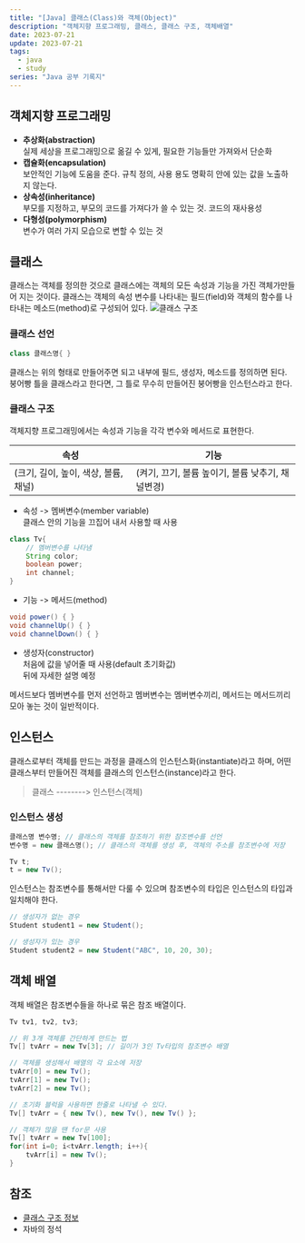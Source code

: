 ```yaml
---
title: "[Java] 클래스(Class)와 객체(Object)"
description: "객체지향 프로그래밍, 클래스, 클래스 구조, 객체배열"
date: 2023-07-21
update: 2023-07-21
tags:
  - java
  - study
series: "Java 공부 기록지"
---
```


## 객체지향 프로그래밍

- **추상화(abstraction)**  
실제 세상을 프로그래밍으로 옮길 수 있게, 필요한 기능들만 가져와서 단순화
- **캡슐화(encapsulation)**  
보안적인 기능에 도움을 준다. 규칙 정의, 사용 용도 명확히 안에 있는 값을 노출하지 않는다.
- **상속성(inheritance)**  
부모를 지정하고, 부모의 코드를 가져다가 쓸 수 있는 것. 코드의 재사용성
- **다형성(polymorphism)**  
변수가 여러 가지 모습으로 변할 수 있는 것

## 클래스

클래스는 객체를 정의한 것으로 클래스에는 객체의 모든 속성과 기능을 가진 객체가만들어 지는 것이다. 클래스는 객체의 속성 변수를 나타내는 필드(field)와 객체의 함수를 나타내는 메소드(method)로 구성되어 있다.
![클래스 구조](https://github.com/C0ribo/code-blog/assets/133131980/655b7275-ba00-486f-bfb9-cb5fbc96e374)

### 클래스 선언
```java
class 클래스명{ }
```
클래스는 위의 형태로 만들어주면 되고 내부에 필드, 생성자, 메소드를 정의하면 된다. 붕어빵 틀을 클래스라고 한다면, 그 틀로 무수히 만들어진 붕어빵을 인스턴스라고 한다.

### 클래스 구조

객체지향 프로그래밍에서는 속성과 기능을 각각 변수와 메서드로 표현한다.

| 속성 | 기능 |
| --- | --- |
| (크기, 길이, 높이, 색상, 볼륨, 채널) | (켜기, 끄기, 볼륨 높이기, 볼륨 낮추기, 채널변경) |

- 속성 -> 멤버변수(member variable)  
클래스 안의 기능을 끄집어 내서 사용할 때 사용
```java
class Tv{ 
    // 멤버변수를 나타냄
    String color;
    boolean power;
    int channel;
}
```
- 기능 -> 메서드(method)
```java
void power() { }
void channelUp() { }
void channelDown() { }
```
- 생성자(constructor)  
처음에 값을 넣어줄 때 사용(default 초기화값)  
뒤에 자세한 설명 예정

메서드보다 멤버변수를 먼저 선언하고 멤버변수는 멤버변수끼리, 메서드는 메서드끼리 모아 놓는 것이 일반적이다.

## 인스턴스

클래스로부터 객체를 만드는 과정을 클래스의 인스턴스화(instantiate)라고 하며, 어떤 클래스부터 만들어진 객체를 클래스의 인스턴스(instance)라고 한다. 
> 클래스 --------> 인스턴스(객체)

### 인스턴스 생성
```java
클래스명 변수명; // 클래스의 객체를 참조하기 위한 참조변수를 선언
변수명 = new 클래스명(); // 클래스의 객체를 생성 후, 객체의 주소를 참조변수에 저장

Tv t;
t = new Tv();
```
인스턴스는 참조변수를 통해서만 다룰 수 있으며 참조변수의 타입은 인스턴스의 타입과 일치해야 한다.

```java
// 생성자가 없는 경우
Student student1 = new Student();

// 생성자가 있는 경우
Student student2 = new Student("ABC", 10, 20, 30);
```

## 객체 배열

객체 배열은 참조변수들을 하나로 묶은 참조 배열이다.
```java
Tv tv1, tv2, tv3;

// 위 3개 객체를 간단하게 만드는 법
Tv[] tvArr = new Tv[3]; // 길이가 3인 Tv타입의 참조변수 배열

// 객체를 생성해서 배열의 각 요소에 저장
tvArr[0] = new Tv();
tvArr[1] = new Tv();
tvArr[2] = new Tv();

// 초기화 블럭을 사용하면 한줄로 나타낼 수 있다.
Tv[] tvArr = { new Tv(), new Tv(), new Tv() };

// 객체가 많을 땐 for문 사용
Tv[] tvArr = new Tv[100];
for(int i=0; i<tvArr.length; i++){
    tvArr[i] = new Tv();
}
```

## 참조

- [클래스 구조 정보](https://velog.io/@max9106/Java-%ED%81%B4%EB%9E%98%EC%8A%A4Class)
- 자바의 정석